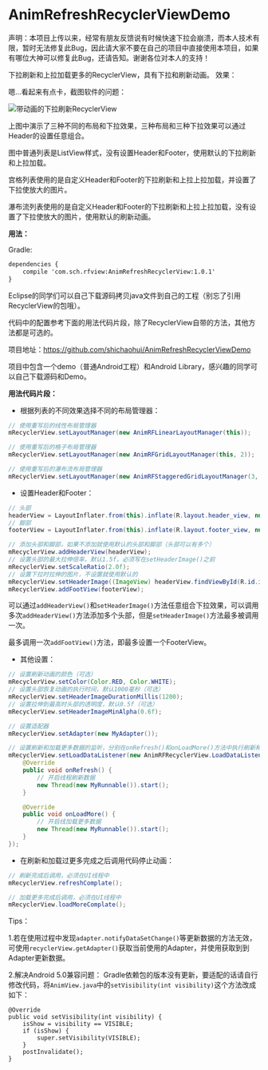 # AnimRefreshRecyclerViewDemo
声明：本项目上传以来，经常有朋友反馈说有时候快速下拉会崩溃，而本人技术有限，暂时无法修复此Bug，因此请大家不要在自己的项目中直接使用本项目，如果有哪位大神可以修复此Bug，还请告知。谢谢各位对本人的支持！

下拉刷新和上拉加载更多的RecyclerView，具有下拉和刷新动画。
效果：

嗯...看起来有点卡，截图软件的问题：

![带动画的下拉刷新RecyclerView](http://img.blog.csdn.net/20150808145428151)

上图中演示了三种不同的布局和下拉效果，三种布局和三种下拉效果可以通过Header的设置任意组合。

图中普通列表是ListView样式，没有设置Header和Footer，使用默认的下拉刷新和上拉加载。

宫格列表使用的是自定义Header和Footer的下拉刷新和上拉上拉加载，并设置了下拉使放大的图片。

瀑布流列表使用的是自定义Header和Footer的下拉刷新和上拉上拉加载，没有设置了下拉使放大的图片，使用默认的刷新动画。

**用法：**

Gradle:

```xml
dependencies {
    compile 'com.sch.rfview:AnimRefreshRecyclerView:1.0.1'
}
```

Eclipse的同学们可以自己下载源码拷贝java文件到自己的工程（别忘了引用RecyclerView的包哦）。

代码中的配置参考下面的用法代码片段，除了RecyclerView自带的方法，其他方法都是可选的。

项目地址：https://github.com/shichaohui/AnimRefreshRecyclerViewDemo

项目中包含一个demo（普通Android工程）和Android Library，感兴趣的同学可以自己下载源码和Demo。

**用法代码片段：**

* 根据列表的不同效果选择不同的布局管理器：
```java
// 使用重写后的线性布局管理器
mRecyclerView.setLayoutManager(new AnimRFLinearLayoutManager(this));

// 使用重写后的格子布局管理器
mRecyclerView.setLayoutManager(new AnimRFGridLayoutManager(this, 2));

// 使用重写后的瀑布流布局管理器
mRecyclerView.setLayoutManager(new AnimRFStaggeredGridLayoutManager(3, StaggeredGridLayoutManager.VERTICAL));
```
* 设置Header和Footer：
```java
// 头部
headerView = LayoutInflater.from(this).inflate(R.layout.header_view, null);
// 脚部
footerView = LayoutInflater.from(this).inflate(R.layout.footer_view, null);

// 添加头部和脚部，如果不添加就使用默认的头部和脚部（头部可以有多个）
mRecyclerView.addHeaderView(headerView);
// 设置头部的最大拉伸倍率，默认1.5f，必须写在setHeaderImage()之前
mRecyclerView.setScaleRatio(2.0f);
// 设置下拉时拉伸的图片，不设置就使用默认的
mRecyclerView.setHeaderImage((ImageView) headerView.findViewById(R.id.iv_hander));
mRecyclerView.addFootView(footerView);
```
可以通过`addHeaderView()`和`setHeaderImage()`方法任意组合下拉效果，可以调用多次`addHeaderView()`方法添加多个头部，但是`setHeaderImage()`方法最多被调用一次。

最多调用一次`addFootView()`方法，即最多设置一个FooterView。

* 其他设置：
```java
// 设置刷新动画的颜色（可选）
mRecyclerView.setColor(Color.RED, Color.WHITE);
// 设置头部恢复动画的执行时间，默认1000毫秒（可选）
mRecyclerView.setHeaderImageDurationMillis(1200);
// 设置拉伸到最高时头部的透明度，默认0.5f（可选）
mRecyclerView.setHeaderImageMinAlpha(0.6f);

// 设置适配器
mRecyclerView.setAdapter(new MyAdapter());

// 设置刷新和加载更多数据的监听，分别在onRefresh()和onLoadMore()方法中执行刷新和加载更多操作
mRecyclerView.setLoadDataListener(new AnimRFRecyclerView.LoadDataListener() {
    @Override
    public void onRefresh() {
	    // 开启线程刷新数据
        new Thread(new MyRunnable()).start();
    }

    @Override
    public void onLoadMore() {
	    // 开启线加载更多数据
        new Thread(new MyRunnable()).start();
    }
});
```

* 在刷新和加载过更多完成之后调用代码停止动画：
```java
// 刷新完成后调用，必须在UI线程中
mRecyclerView.refreshComplate();

// 加载更多完成后调用，必须在UI线程中
mRecyclerView.loadMoreComplate();
```

Tips：

1.若在使用过程中发现`adapter.notifyDataSetChange()`等更新数据的方法无效，可使用`recyclerView.getAdapter()`获取当前使用的Adapter，并使用获取到到Adapter更新数据。

2.解决Android 5.0兼容问题：
Gradle依赖包的版本没有更新，要适配的话请自行修改代码，将`AnimView.java`中的`setVisibility(int visibility)`这个方法改成如下：
```
@Override
public void setVisibility(int visibility) {
    isShow = visibility == VISIBLE;
    if (isShow) {
        super.setVisibility(VISIBLE);
    }
    postInvalidate();
}
```
